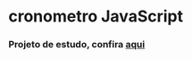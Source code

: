 # cronometro JavaScript
### Projeto de estudo, confira [aqui](https://felipeferreirass.github.io/cronometro-JavaScript/)
